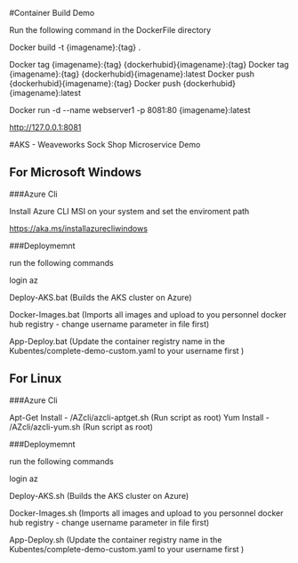 #Container Build Demo

Run the following command in the DockerFile directory

Docker build -t {imagename}:{tag} .

Docker tag {imagename}:{tag} {dockerhubid}{imagename}:{tag}
Docker tag {imagename}:{tag} {dockerhubid}{imagename}:latest
Docker push {dockerhubid}{imagename}:{tag}
Docker push {dockerhubid}{imagename}:latest

Docker run -d --name webserver1 -p 8081:80 {imagename}:latest

http://127.0.0.1:8081

#AKS - Weaveworks Sock Shop Microservice Demo

## For Microsoft Windows

###Azure Cli 

Install Azure CLI MSI on your system and set the enviroment path

https://aka.ms/installazurecliwindows

###Deploymemnt

run the following commands

login az

Deploy-AKS.bat (Builds the AKS cluster on Azure)

Docker-Images.bat (Imports all images and upload to you personnel docker hub registry - change username parameter in file first)

App-Deploy.bat (Update the container registry name in the Kubentes/complete-demo-custom.yaml to your username first )

## For Linux

###Azure Cli 

Apt-Get Install - /AZcli/azcli-aptget.sh  (Run script as root)
Yum Install - /AZcli/azcli-yum.sh  (Run script as root)

###Deploymemnt

run the following commands

login az

Deploy-AKS.sh (Builds the AKS cluster on Azure)

Docker-Images.sh (Imports all images and upload to you personnel docker hub registry - change username parameter in file first)

App-Deploy.sh (Update the container registry name in the Kubentes/complete-demo-custom.yaml to your username first )